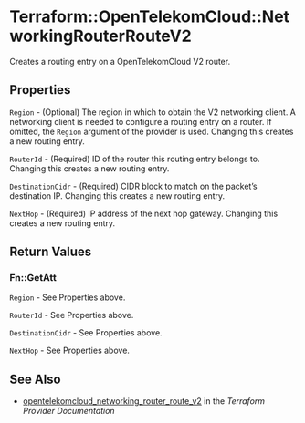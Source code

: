 # Terraform::OpenTelekomCloud::NetworkingRouterRouteV2

Creates a routing entry on a OpenTelekomCloud V2 router.

## Properties

`Region` - (Optional) The region in which to obtain the V2 networking client.
A networking client is needed to configure a routing entry on a router. If omitted, the
`Region` argument of the provider is used. Changing this creates a new
routing entry.

`RouterId` - (Required) ID of the router this routing entry belongs to. Changing
this creates a new routing entry.

`DestinationCidr` - (Required) CIDR block to match on the packet’s destination IP. Changing
this creates a new routing entry.

`NextHop` - (Required) IP address of the next hop gateway.  Changing
this creates a new routing entry.


## Return Values

### Fn::GetAtt

`Region` - See Properties above.

`RouterId` - See Properties above.

`DestinationCidr` - See Properties above.

`NextHop` - See Properties above.

## See Also

* [opentelekomcloud_networking_router_route_v2](https://www.terraform.io/docs/providers/opentelekomcloud/r/networking_router_route_v2.html) in the _Terraform Provider Documentation_